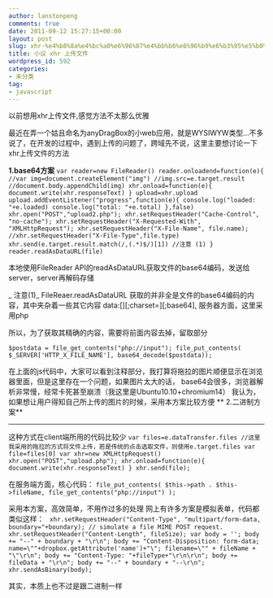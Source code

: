 ```yaml
---
author: lanstonpeng
comments: true
date: 2011-09-12 15:27:15+00:00
layout: post
slug: xhr-%e4%b8%8a%e4%bc%a0%e6%96%87%e4%bb%b6%e6%96%b9%e6%b3%95%e5%b0%8f%e8%ae%ae
title: 小议 xhr 上传文件
wordpress_id: 592
categories:
- 未分类
tag:
- javascript
---
```


以前想用xhr上传文件,感觉方法不太那么优雅

最近在弄一个姑且命名为anyDragBox的小web应用，就是WYSIWYW类型...不多说了，在开发的过程中，遇到上传的问题了，跨域先不说，这里主要想讨论一下xhr上传文件的方法

**1.base64方案**
`
var reader=new FileReader()
reader.onloadend=function(e){
//var img=document.createElement("img")
//img.src=e.target.result
//document.body.appendChild(img)
xhr.onload=function(e){
document.write(xhr.responseText)
}
upload=xhr.upload
upload.addEventListener("progress",function(e){
console.log("loaded: "+e.loaded)
console.log("total: "+e.total)
},false)
xhr.open("POST","upload2.php");
xhr.setRequestHeader("Cache-Control", "no-cache");
xhr.setRequestHeader("X-Requested-With", "XMLHttpRequest");
xhr.setRequestHeader("X-File-Name", file.name);
//xhr.setRequestHeader("X-File-Type",file.type)
xhr.send(e.target.result.match(/,(.*)$/)[1]) //注意 (1)
}
reader.readAsDataURL(file)
`

本地使用FileReader API的readAsDataURL获取文件的base64编码，发送给server，server再解码存储
<!-- more -->
_ 注意(1)_
FileReaer.readAsDataURL 获取的并非全是文件的base64编码的内容，其中夹杂着一些其它内容
data:[<MIME-type>][;charset=<encoding>][;base64],<data>
<data>
服务器方面，这里采用php

所以，为了获取其精确的内容，需要将前面内容去掉，留取<data>部分

`
$postdata = file_get_contents("php://input");
file_put_contents( $_SERVER['HTTP_X_FILE_NAME'], base64_decode($postdata));
`

在上面的js代码中，大家可以看到注释部分，我打算将拖拉的图片顺便显示在浏览器里面，但是这里存在一个问题，如果图片太大的话， base64会很多，浏览器解析非常慢，经常卡死甚至崩溃（我这里是Ubuntu10.10+chromium14）
我认为，如果想让用户得知自己所上传的图片的时候，采用本方案比较方便
** 2.二进制方案**

****
这种方式在client端所用的代码比较少
`
var files=e.dataTransfer.files
//这里我采用的拖拉的方式将文件上传，若是传统的点击选取文件，则使用e.target.files
var file=files[0]
var xhr=new XMLHttpRequest()
xhr.open("POST","upload.php");
xhr.onload=function(e){
document.write(xhr.responseText)
}
xhr.send(file);
`

在服务端方面，核心代码：
`
file_put_contents(
$this->path . $this->fileName,
file_get_contents("php://input")
);
`

采用本方案，高效简单，不用作过多的处理
网上有许多方案是模拟表单，代码都类似这样：
`
xhr.setRequestHeader("Content-Type", "multipart/form-data, boundary="+boundary); // simulate a file MIME POST request.
xhr.setRequestHeader("Content-Length", fileSize);
var body = '';
body += "--" + boundary + "\r\n";
body += "Content-Disposition: form-data; name=\""+dropbox.getAttribute('name')+"\"; filename=\"" + fileName + "\"\r\n";
body += "Content-Type: "+fileType+"\r\n\r\n";
body += fileData + "\r\n";
body += "--" + boundary + "--\r\n";
xhr.sendAsBinary(body);`

其实，本质上也不过是跟二进制一样
